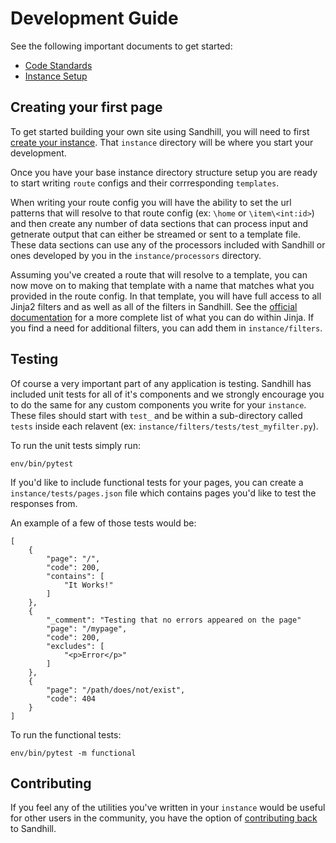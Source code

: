 Development Guide
==================

See the following important documents to get started:

* [Code Standards](/sandhill/code-standards)
* [Instance Setup](/sandhill/instance-setup)

Creating your first page
------------------------

To get started building your own site using Sandhill, you will need to first
[create your instance](/sandhill/instance-setup). That `instance` directory will
be where you start your development.

Once you have your base instance directory structure setup you are ready to start
writing `route` configs and their corrresponding `templates`.

When writing your route config you will have the ability to set the url patterns that
will resolve to that route config (ex: `\home` or `\item\<int:id>`) and then create
any number of data sections that can process input and getnerate output that can
either be streamed or sent to a template file. These data sections can use any of the
processors included with Sandhill or ones developed by you in the `instance/processors`
directory.

Assuming you've created a route that will resolve to a template, you can now move
on to making that template with a name that matches what you provided in the route
config. In that template, you will have full access to all Jinja2 filters and as well
as all of the filters in Sandhill. See the
[official documentation](https://jinja.palletsprojects.com/en/2.11.x/templates/)
for a more complete list of what you can do within Jinja. If you find a need for additional filters,
you can add them in `instance/filters`.

Testing
-------

Of course a very important part of any application is testing. Sandhill has included unit tests for
all of it's components and we strongly encourage you to do the same for any custom components
you write for your `instance`. These files should start with `test_` and be within a sub-directory
called `tests` inside each relavent (ex: `instance/filters/tests/test_myfilter.py`).

To run the unit tests simply run:
```
env/bin/pytest
```

If you'd like to include functional tests for your pages, you can create a `instance/tests/pages.json`
file which contains pages you'd like to test the responses from.

An example of a few of those tests would be:
```
[
    {
        "page": "/",
        "code": 200,
        "contains": [
            "It Works!"
        ]
    },
    {
        "_comment": "Testing that no errors appeared on the page"
        "page": "/mypage",
        "code": 200,
        "excludes": [
            "<p>Error</p>"
        ]
    },
    {
        "page": "/path/does/not/exist",
        "code": 404
    }
]
```

To run the functional tests:
```
env/bin/pytest -m functional
```

Contributing
-------------
If you feel any of the utilities you've written in your `instance` would be useful
for other users in the community, you have the option of
[contributing back](https://github.com/MSU-Libraries/sandhill/blob/master/CONTRIBUTING.md)
to Sandhill.
